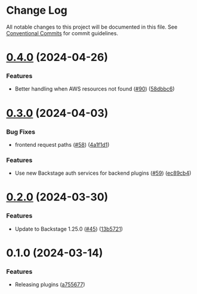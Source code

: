 # Change Log

All notable changes to this project will be documented in this file.
See [Conventional Commits](https://conventionalcommits.org) for commit guidelines.

# [0.4.0](https://github.com/awslabs/backstage-plugins-for-aws/compare/@aws/aws-core-plugin-for-backstage-react@0.3.0...@aws/aws-core-plugin-for-backstage-react@0.4.0) (2024-04-26)

### Features

- Better handling when AWS resources not found ([#90](https://github.com/awslabs/backstage-plugins-for-aws/issues/90)) ([58dbbc6](https://github.com/awslabs/backstage-plugins-for-aws/commit/58dbbc65add71bad25b4f6ad91b15b2bb49a15dd))

# [0.3.0](https://github.com/awslabs/backstage-plugins-for-aws/compare/@aws/aws-core-plugin-for-backstage-react@0.2.0...@aws/aws-core-plugin-for-backstage-react@0.3.0) (2024-04-03)

### Bug Fixes

- frontend request paths ([#58](https://github.com/awslabs/backstage-plugins-for-aws/issues/58)) ([4a1f1d1](https://github.com/awslabs/backstage-plugins-for-aws/commit/4a1f1d1d7bc3cba4e4f28730cd4e1b1da41a205c))

### Features

- Use new Backstage auth services for backend plugins ([#59](https://github.com/awslabs/backstage-plugins-for-aws/issues/59)) ([ec89cb4](https://github.com/awslabs/backstage-plugins-for-aws/commit/ec89cb49c808022160a2f515e6a03a44585d2def))

# [0.2.0](https://github.com/awslabs/backstage-plugins-for-aws/compare/@aws/aws-core-plugin-for-backstage-react@0.1.0...@aws/aws-core-plugin-for-backstage-react@0.2.0) (2024-03-30)

### Features

- Update to Backstage 1.25.0 ([#45](https://github.com/awslabs/backstage-plugins-for-aws/issues/45)) ([13b5721](https://github.com/awslabs/backstage-plugins-for-aws/commit/13b5721f176a898f7de7f483852732ee8014a1cc))

# 0.1.0 (2024-03-14)

### Features

- Releasing plugins ([a755677](https://github.com/awslabs/backstage-plugins-for-aws/commit/a75567771e3cbafe2ef2814ad33b1cc54e9564e0))
